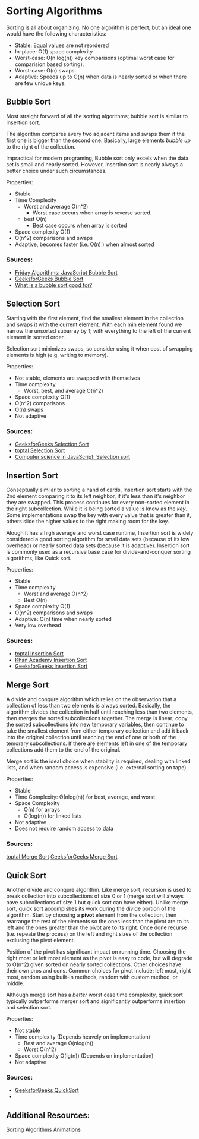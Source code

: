 # Sorting Algorithms

Sorting is all about organizing. No one algorithm is perfect, but an ideal one would have the following characteristics:

- Stable: Equal values are not reordered
- In-place: O(1) space complexity
- Worst-case: O(n log(n)) key comparisons (optimal worst case for comparision based sorting).
- Worst-case: O(n) swaps.
- Adaptive: Speeds up to O(n) when data is nearly sorted or when there are few unique keys.

## Bubble Sort

Most straight forward of all the sorting algorithms; bubble sort is similar to Insertion sort. 

The algorithm compares every two adjacent items and swaps them if the first one is bigger than the second one. Basically, large elements *bubble up* to the right of the collection.

Impractical for modern programing, Bubble sort only excels when the data set is small and nearly sorted. However, Insertion sort is nearly always a better choice under such circumstances.

Properties:

- Stable
- Time Complexity
  - Worst and average O(n^2)
    - Worst case occurs when array is reverse sorted. 
  - best O(n)
    - Best case occurs when array is sorted    
- Space complexity O(1)
- O(n^2) comparisons and swaps
- Adaptive, becomes faster (i.e. O(n) ) when almost sorted

### Sources:
- [Friday Algorithms: JavaScript Bubble Sort](http://www.stoimen.com/blog/2010/07/09/friday-algorithms-javascript-bubble-sort/)
- [GeeksforGeeks Bubble Sort](http://www.geeksforgeeks.org/bubble-sort/)
- [What is a bubble sort good for?](http://stackoverflow.com/questions/276113/what-is-a-bubble-sort-good-for)

## Selection Sort

Starting with the first element, find the smallest element in the collection and swaps it with the current element. With each min element found we narrow the unsorted subarray by 1; with everything to the left of the current element in sorted order.

Selection sort minimizes swaps, so consider using it when cost of swapping elements is high (e.g. writing to memory).

Properties:
- Not stable, elements are swapped with themselves
- Time complexity
  - Worst, best, and average O(n^2) 
- Space complexity O(1)
- O(n^2) comparisons
- O(n) swaps
- Not adaptive

### Sources:
- [GeeksforGeeks Selection Sort](http://www.geeksforgeeks.org/selection-sort/)
- [toptal Selection Sort](https://www.toptal.com/developers/sorting-algorithms/selection-sort)
- [Computer science in JavaScript: Selection sort](https://www.nczonline.net/blog/2009/09/08/computer-science-in-javascript-selection-sort/)

## Insertion Sort

Conseptually similar to sorting a hand of cards, Insertion sort starts with the 2nd element comparing it to its left neighbor, if it's less than it's neighbor they are swapped. This process continues for every non-sorted element in the right subcollection. While it is being sorted a value is know as the *key*. Some implementations swap the key with every value that is greater than it, others slide the higher values to the right making room for the key.

Alough it has a high average and worst case runtime, Insertion sort is widely considered a good sorting algorithm for small data sets (because of its low overhead) or nearly sorted data sets (because it is adaptive). Insertion sort is commonly used as a recursive base case for divide-and-conquer sorting algorithms, like Quick sort.

Properties:
- Stable
- Time complexity
  - Worst and average O(n^2)
  - Best O(n)
- Space complexity O(1)
- O(n^2) comparisons and swaps
- Adaptive: O(n) time when nearly sorted
- Very low overhead

### Sources:
- [toptal Insertion Sort](https://www.toptal.com/developers/sorting-algorithms/insertion-sort)
- [Khan Academy Insertion Sort](https://www.khanacademy.org/computing/computer-science/algorithms/insertion-sort/a/analysis-of-insertion-sort)
- [GeeksforGeeks Insertion Sort](http://www.geeksforgeeks.org/insertion-sort/)

## Merge Sort
A divide and conqure algorithm which relies on the observation that a collection of less than two elements is always sorted. Basically, the algorithm divides the collection in half until reaching less than two elements, then merges the sorted subcollections together. The merge is linear; copy the sorted subcollections into new temporary variables, then continue to take the smallest element from either temporary collection and add it back into the original collection until reaching the end of one or both of the temorary subcollections. If there are elements left in one of the temporary collections add them to the end of the original.

Merge sort is the ideal choice when stability is required, dealing with linked lists, and when random access is expensive (i.e. external sorting on tape).

Properties:
- Stable
- Time Complexity: Θ(nlog(n)) for best, average, and worst
- Space Complexity
  - O(n) for arrays
  - O(log(n)) for linked lists
- Not adaptive
- Does not require random access to data

### Sources:
[toptal Merge Sort](https://www.toptal.com/developers/sorting-algorithms/merge-sort)
[GeeksforGeeks Merge Sort](http://www.geeksforgeeks.org/merge-sort/)

## Quick Sort
Another divide and conqure algorithm. Like merge sort, recursion is used to break collection into subcollections of size 0 or 1 (merge sort will always have subcollections of size 1 but quick sort can have either). Unlike merge sort, quick sort accompishes its work during the divide portion of the algorithm. Start by choosing a **pivot** element from the collection, then rearrange the rest of the elements so the ones less than the pivot are to its left and the ones greater than the pivot are to its right. Once done recurse (i.e. repeate the process) on the left and right sizes of the collection exclusing the pivot element. 

Position of the pivot has significant impact on running time. Choosing the right most or left most element as the pivot is easy to code, but will degrade to O(n^2) given sorted on nearly sorted collections. Other choices have their own pros and cons. Common choices for pivot include: left most, right most, random using built-in methods, random with custom method, or middle. 

Although merge sort has a *better* worst case time complexity, quick sort typically outperforms merger sort and significantly outperforms insertion and selection sort.

Properties:
- Not stable
- Time complexity (Depends heavely on implementation)
  - Best and average O(nlog(n))
  - Worst O(n^2) 
- Space complexity O(lg(n)) (Depends on implementation)
- Not adaptive

### Sources:
- [GeeksforGeeks QuickSort](http://www.geeksforgeeks.org/quick-sort/)
- 

## Additional Resources:
[Sorting Algorithms Animations](https://www.toptal.com/developers/sorting-algorithms/)